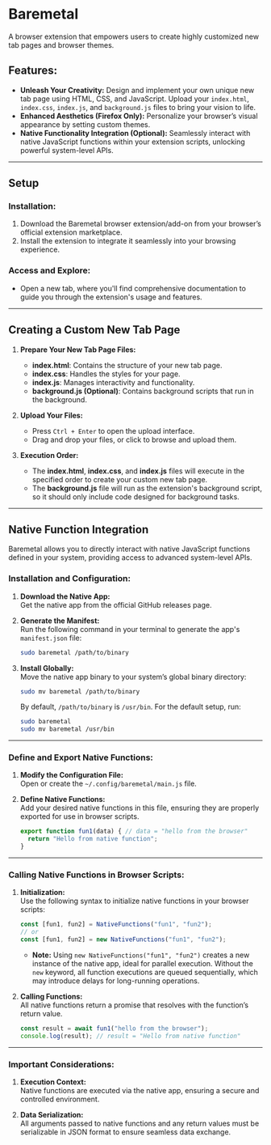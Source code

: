 
# Baremetal

A browser extension that empowers users to create highly customized new tab pages and browser themes.

## Features:

* **Unleash Your Creativity:** Design and implement your own unique new tab page using HTML, CSS, and JavaScript. Upload your `index.html`, `index.css`, `index.js`, and `background.js` files to bring your vision to life.
* **Enhanced Aesthetics (Firefox Only):** Personalize your browser’s visual appearance by setting custom themes.
* **Native Functionality Integration (Optional):** Seamlessly interact with native JavaScript functions within your extension scripts, unlocking powerful system-level APIs.

---

## Setup

### **Installation:**

1. Download the Baremetal browser extension/add-on from your browser’s official extension marketplace.
2. Install the extension to integrate it seamlessly into your browsing experience.

### **Access and Explore:**

- Open a new tab, where you'll find comprehensive documentation to guide you through the extension's usage and features.

---

## Creating a Custom New Tab Page

1. **Prepare Your New Tab Page Files:**
   - **index.html**: Contains the structure of your new tab page.
   - **index.css**: Handles the styles for your page.
   - **index.js**: Manages interactivity and functionality.
   - **background.js (Optional)**: Contains background scripts that run in the background.

2. **Upload Your Files:**
   - Press `Ctrl + Enter` to open the upload interface.
   - Drag and drop your files, or click to browse and upload them.

3. **Execution Order:**
   - The **index.html**, **index.css**, and **index.js** files will execute in the specified order to create your custom new tab page.
   - The **background.js** file will run as the extension's background script, so it should only include code designed for background tasks.

---

## Native Function Integration

Baremetal allows you to directly interact with native JavaScript functions defined in your system, providing access to advanced system-level APIs.

### **Installation and Configuration:**

1. **Download the Native App:**  
   Get the native app from the official GitHub releases page.

2. **Generate the Manifest:**  
   Run the following command in your terminal to generate the app's `manifest.json` file:  
   ```bash
   sudo baremetal /path/to/binary
   ```

3. **Install Globally:**  
   Move the native app binary to your system’s global binary directory:  
   ```bash
   sudo mv baremetal /path/to/binary
   ```  
   By default, `/path/to/binary` is `/usr/bin`. For the default setup, run:  
   ```bash
   sudo baremetal
   sudo mv baremetal /usr/bin
   ```

---

### **Define and Export Native Functions:**

1. **Modify the Configuration File:**  
   Open or create the `~/.config/baremetal/main.js` file.

2. **Define Native Functions:**  
   Add your desired native functions in this file, ensuring they are properly exported for use in browser scripts.
   ```javascript
   export function fun1(data) { // data = "hello from the browser"
     return "Hello from native function";
   }
   ```

---

### **Calling Native Functions in Browser Scripts:**

1. **Initialization:**  
   Use the following syntax to initialize native functions in your browser scripts:  
   ```javascript
   const [fun1, fun2] = NativeFunctions("fun1", "fun2");
   // or
   const [fun1, fun2] = new NativeFunctions("fun1", "fun2");
   ```

   - **Note:** Using `new NativeFunctions("fun1", "fun2")` creates a new instance of the native app, ideal for parallel execution. Without the `new` keyword, all function executions are queued sequentially, which may introduce delays for long-running operations.

2. **Calling Functions:**  
   All native functions return a promise that resolves with the function’s return value.
   ```javascript
   const result = await fun1("hello from the browser");
   console.log(result); // result = "Hello from native function"
   ```

---

### **Important Considerations:**

1. **Execution Context:**  
   Native functions are executed via the native app, ensuring a secure and controlled environment.

2. **Data Serialization:**  
   All arguments passed to native functions and any return values must be serializable in JSON format to ensure seamless data exchange.


